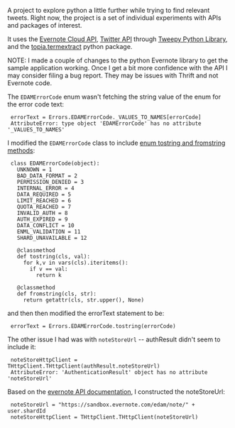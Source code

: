 A project to explore python a little further while trying to find relevant tweets. Right now, the project is a set of individual experiments with APIs and packages of interest.

It uses the [Evernote Cloud API](http://dev.evernote.com/documentation/cloud/), [Twitter API](https://dev.twitter.com/docs) through [Tweepy Python Library](https://github.com/tweepy/tweepy), and the [topia.termextract](http://pypi.python.org/pypi/topia.termextract) python package.

NOTE: I made a couple of changes to the python Evernote library to get the sample application working.  Once I get a bit more confidence with the API I may consider filing a bug report. They may be issues with Thrift and not Evernote code.

The `EDAMErrorCode` enum wasn't fetching the string value of the enum for the error code text:

     errorText = Errors.EDAMErrorCode._VALUES_TO_NAMES[errorCode]
     AttributeError: type object 'EDAMErrorCode' has no attribute '_VALUES_TO_NAMES'

I modified the `EDAMErrorCode` class to include [enum tostring and fromstring methods](http://stackoverflow.com/questions/4472901/python-enum-class-with-tostring-fromstring/):

     class EDAMErrorCode(object):
       UNKNOWN = 1
       BAD_DATA_FORMAT = 2
       PERMISSION_DENIED = 3
       INTERNAL_ERROR = 4
       DATA_REQUIRED = 5
       LIMIT_REACHED = 6
       QUOTA_REACHED = 7
       INVALID_AUTH = 8
       AUTH_EXPIRED = 9
       DATA_CONFLICT = 10
       ENML_VALIDATION = 11
       SHARD_UNAVAILABLE = 12
       
       @classmethod
       def tostring(cls, val):
         for k,v in vars(cls).iteritems():
           if v == val:
             return k
       
       @classmethod
       def fromstring(cls, str):
         return getattr(cls, str.upper(), None)

and then then modified the errorText statement to be:

     errorText = Errors.EDAMErrorCode.tostring(errorCode)

The other issue I had was with `noteStoreUrl` -- authResult didn't seem to include it:

     noteStoreHttpClient = THttpClient.THttpClient(authResult.noteStoreUrl)
     AttributeError: 'AuthenticationResult' object has no attribute 'noteStoreUrl'

Based on the [evernote API documentation](http://dev.evernote.com/documentation/cloud/chapters/Testing.php), I constructed the noteStoreUrl:

     noteStoreUrl = "https://sandbox.evernote.com/edam/note/" + user.shardId
     noteStoreHttpClient = THttpClient.THttpClient(noteStoreUrl)